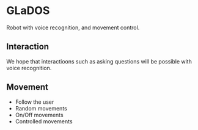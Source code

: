 # GLaDOS
Robot with voice recognition, and movement control.
## Interaction
We hope that interactioons such as asking questions will be possible with voice recognition.
## Movement
- Follow the user
- Random movements
- On/Off movements 
- Controlled movements
